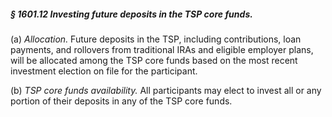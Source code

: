 ##### § 1601.12 Investing future deposits in the TSP core funds. #####

(a) *Allocation.* Future deposits in the TSP, including contributions, loan payments, and rollovers from traditional IRAs and eligible employer plans, will be allocated among the TSP core funds based on the most recent investment election on file for the participant.

(b) *TSP core funds availability.* All participants may elect to invest all or any portion of their deposits in any of the TSP core funds.